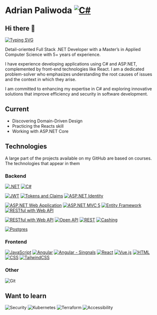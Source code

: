 # Adrian Paliwoda [![C#](https://img.shields.io/badge/C%23-code-%23239120?style=for-the-badge&logo=csharp&logoColor=white)](#)

## Hi there 👋

[![Typing SVG](https://readme-typing-svg.demolab.com?font=Calibri&pause=1000&width=435&lines=Full+Stack+.NET+Developer)](https://git.io/typing-svg)

Detail-oriented Full Stack .NET Developer with a Master’s in Applied Computer Science with 5+ years of experience.

I have experience developing applications using C# and ASP.NET, complemented by front-end technologies like React.
I am a dedicated problem-solver who emphasizes understanding the root causes of issues and the context in which they arise.

I am committed to enhancing my expertise in C# and exploring innovative solutions that improve efficiency and security in software development.

## Current
- Discovering Domain-Driven Design
- Practicing the Reacts skill
- Working with ASP.NET Core

## Technologies
A large part of the projects available on my GitHub are based on courses. The technologies that appear in them

### Backend
[![.NET](https://img.shields.io/badge/.NET-512BD4?logo=dotnet&logoColor=fff&style=for-the-badge)](#)
[![C#](https://custom-icon-badges.demolab.com/badge/C%23-%23239120.svg?logo=cshrp&logoColor=white&style=for-the-badge)](#)

[![JWT](https://img.shields.io/badge/JWT-black?style=for-the-badge&logo=JSON%20web%20tokens)](#)
[![Tokens and Claims](https://img.shields.io/badge/Tokens%20and%20Claims-black?style=for-the-badge&logo=JSON%20web%20tokens)](#)
[![ASP.NET Identity](https://img.shields.io/badge/-ASP.NET%20Identity-%23512bd4?style=for-the-badge)](#)

[![ASP.NET Web Application](https://img.shields.io/badge/-ASP.NET%20Web%20Application-purple?style=for-the-badge)](#)
[![ASP.NET MVC 5](https://img.shields.io/badge/-ASP.NET%20MVC%20%205-blue?style=for-the-badge)](#)
[![Entity Framework](https://img.shields.io/badge/-Entity%20Framework-%23512bd4?style=for-the-badge)](#)
[![RESTful with Web API](https://img.shields.io/badge/-RESTful%20with%20Web%20API-blue?style=for-the-badge)](#)

[![RESTful with Web API](https://img.shields.io/badge/-Minimal%20API-%23512bd4?style=for-the-badge)](#)
[![Open API](https://img.shields.io/badge/-Open%20API-%2385ea2d?style=for-the-badge)](#)
[![REST](https://img.shields.io/badge/-REST-blue?style=for-the-badge)](#)
[![Cashing](https://img.shields.io/badge/-Cashing-%23a32422?style=for-the-badge)](#)

[![Postgres](https://img.shields.io/badge/Postgres-%23316192.svg?logo=postgresql&logoColor=white&style=for-the-badge)](#)


### Frontend
[![JavaScript](https://img.shields.io/badge/JavaScript-F7DF1E?logo=javascript&logoColor=000)](#)
[![Angular](https://img.shields.io/badge/Angular-%23DD0031.svg?logo=angular&logoColor=white)](#)
[![Angular - Singnals](https://img.shields.io/badge/Angular%20with%20Signals-%23DD0031.svg?logo=angular&logoColor=white)](#)
[![React](https://img.shields.io/badge/React-%2320232a.svg?logo=react&logoColor=%2361DAFB)](#)
[![Vue.js](https://img.shields.io/badge/Vue.js-4FC08D?logo=vuedotjs&logoColor=fff)](#)
[![HTML](https://img.shields.io/badge/HTML-%23E34F26.svg?logo=html5&logoColor=white)](#)
[![CSS](https://img.shields.io/badge/CSS-1572B6?logo=css3&logoColor=fff)](#)
[![TailwindCSS](https://img.shields.io/badge/Tailwind%20CSS-%2338B2AC.svg?logo=tailwind-css&logoColor=white)](#)

### Other
![Git](https://img.shields.io/badge/Git-222222.svg?style=for-the-badge&logo=git&logoColor=EF2E40)


## Want to learn
![Security](https://img.shields.io/badge/-Security-green?style=for-the-badge)
![Kubernetes](https://img.shields.io/badge/kubernetes-%23326ce5.svg?style=for-the-badge&logo=kubernetes&logoColor=white)
![Terraform](https://img.shields.io/badge/terraform-%235835CC.svg?style=for-the-badge&logo=terraform&logoColor=white)
![Accessibility](https://img.shields.io/badge/Accessibility-%230170EA.svg?style=for-the-badge&logo=Accessibility&logoColor=white)
